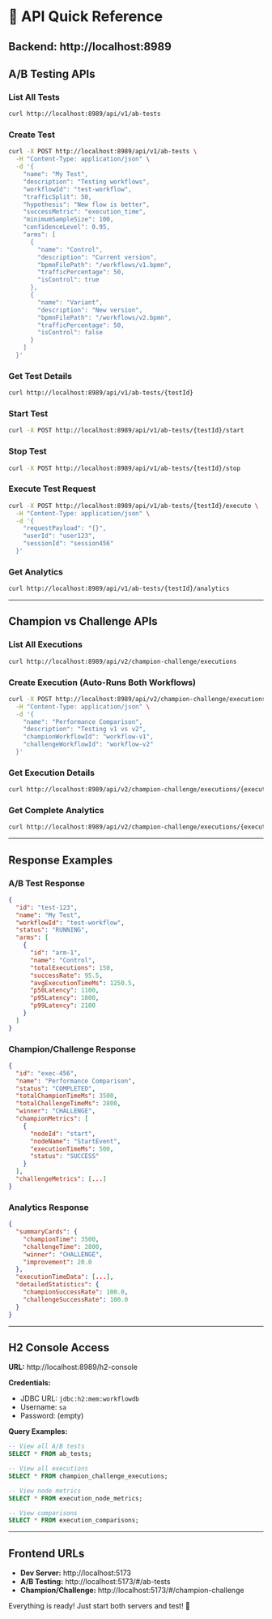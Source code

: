 # 🚀 API Quick Reference

## Backend: http://localhost:8989

## A/B Testing APIs

### List All Tests
```bash
curl http://localhost:8989/api/v1/ab-tests
```

### Create Test
```bash
curl -X POST http://localhost:8989/api/v1/ab-tests \
  -H "Content-Type: application/json" \
  -d '{
    "name": "My Test",
    "description": "Testing workflows",
    "workflowId": "test-workflow",
    "trafficSplit": 50,
    "hypothesis": "New flow is better",
    "successMetric": "execution_time",
    "minimumSampleSize": 100,
    "confidenceLevel": 0.95,
    "arms": [
      {
        "name": "Control",
        "description": "Current version",
        "bpmnFilePath": "/workflows/v1.bpmn",
        "trafficPercentage": 50,
        "isControl": true
      },
      {
        "name": "Variant",
        "description": "New version",
        "bpmnFilePath": "/workflows/v2.bpmn",
        "trafficPercentage": 50,
        "isControl": false
      }
    ]
  }'
```

### Get Test Details
```bash
curl http://localhost:8989/api/v1/ab-tests/{testId}
```

### Start Test
```bash
curl -X POST http://localhost:8989/api/v1/ab-tests/{testId}/start
```

### Stop Test
```bash
curl -X POST http://localhost:8989/api/v1/ab-tests/{testId}/stop
```

### Execute Test Request
```bash
curl -X POST http://localhost:8989/api/v1/ab-tests/{testId}/execute \
  -H "Content-Type: application/json" \
  -d '{
    "requestPayload": "{}",
    "userId": "user123",
    "sessionId": "session456"
  }'
```

### Get Analytics
```bash
curl http://localhost:8989/api/v1/ab-tests/{testId}/analytics
```

---

## Champion vs Challenge APIs

### List All Executions
```bash
curl http://localhost:8989/api/v2/champion-challenge/executions
```

### Create Execution (Auto-Runs Both Workflows)
```bash
curl -X POST http://localhost:8989/api/v2/champion-challenge/executions \
  -H "Content-Type: application/json" \
  -d '{
    "name": "Performance Comparison",
    "description": "Testing v1 vs v2",
    "championWorkflowId": "workflow-v1",
    "challengeWorkflowId": "workflow-v2"
  }'
```

### Get Execution Details
```bash
curl http://localhost:8989/api/v2/champion-challenge/executions/{executionId}
```

### Get Complete Analytics
```bash
curl http://localhost:8989/api/v2/champion-challenge/executions/{executionId}/analytics
```

---

## Response Examples

### A/B Test Response
```json
{
  "id": "test-123",
  "name": "My Test",
  "workflowId": "test-workflow",
  "status": "RUNNING",
  "arms": [
    {
      "id": "arm-1",
      "name": "Control",
      "totalExecutions": 150,
      "successRate": 95.5,
      "avgExecutionTimeMs": 1250.5,
      "p50Latency": 1100,
      "p95Latency": 1800,
      "p99Latency": 2100
    }
  ]
}
```

### Champion/Challenge Response
```json
{
  "id": "exec-456",
  "name": "Performance Comparison",
  "status": "COMPLETED",
  "totalChampionTimeMs": 3500,
  "totalChallengeTimeMs": 2800,
  "winner": "CHALLENGE",
  "championMetrics": [
    {
      "nodeId": "start",
      "nodeName": "StartEvent",
      "executionTimeMs": 500,
      "status": "SUCCESS"
    }
  ],
  "challengeMetrics": [...]
}
```

### Analytics Response
```json
{
  "summaryCards": {
    "championTime": 3500,
    "challengeTime": 2800,
    "winner": "CHALLENGE",
    "improvement": 20.0
  },
  "executionTimeData": [...],
  "detailedStatistics": {
    "championSuccessRate": 100.0,
    "challengeSuccessRate": 100.0
  }
}
```

---

## H2 Console Access

**URL:** http://localhost:8989/h2-console

**Credentials:**
- JDBC URL: `jdbc:h2:mem:workflowdb`
- Username: `sa`
- Password: (empty)

**Query Examples:**
```sql
-- View all A/B tests
SELECT * FROM ab_tests;

-- View all executions
SELECT * FROM champion_challenge_executions;

-- View node metrics
SELECT * FROM execution_node_metrics;

-- View comparisons
SELECT * FROM execution_comparisons;
```

---

## Frontend URLs

- **Dev Server:** http://localhost:5173
- **A/B Testing:** http://localhost:5173/#/ab-tests
- **Champion/Challenge:** http://localhost:5173/#/champion-challenge

Everything is ready! Just start both servers and test! 🚀
